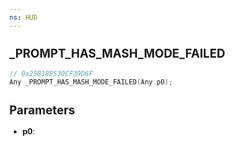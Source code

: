 ```yaml
---
ns: HUD
---
```

## _PROMPT_HAS_MASH_MODE_FAILED

```c
// 0x25B18E530CF39D6F
Any _PROMPT_HAS_MASH_MODE_FAILED(Any p0);
```

## Parameters
* **p0**:
